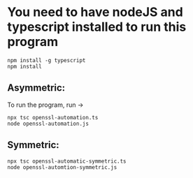 # You need to have nodeJS and typescript installed to run this program
```
npm install -g typescript
npm install
```
## Asymmetric:
To run the program, run ->
```
npx tsc openssl-automation.ts
node openssl-automation.js
```
## Symmetric:
```
npx tsc openssl-automatic-symmetric.ts
node openssl-automtion-symmetric.js
```